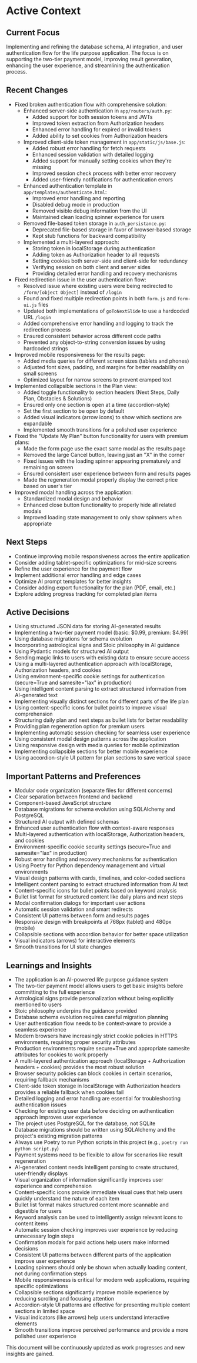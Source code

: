 # Active Context

## Current Focus
Implementing and refining the database schema, AI integration, and user authentication flow for the life purpose application. The focus is on supporting the two-tier payment model, improving result generation, enhancing the user experience, and streamlining the authentication process.

## Recent Changes
- Fixed broken authentication flow with comprehensive solution:
  - Enhanced server-side authentication in `app/routers/auth.py`:
    - Added support for both session tokens and JWTs
    - Improved token extraction from Authorization headers
    - Enhanced error handling for expired or invalid tokens
    - Added ability to set cookies from Authorization headers
  - Improved client-side token management in `app/static/js/base.js`:
    - Added robust error handling for fetch requests
    - Enhanced session validation with detailed logging
    - Added support for manually setting cookies when they're missing
    - Improved session check process with better error recovery
    - Added user-friendly notifications for authentication errors
  - Enhanced authentication template in `app/templates/authenticate.html`:
    - Improved error handling and reporting
    - Disabled debug mode in production
    - Removed visible debug information from the UI
    - Maintained clean loading spinner experience for users
  - Removed file-based token storage in `auth_persistance.py`:
    - Deprecated file-based storage in favor of browser-based storage
    - Kept stub functions for backward compatibility
  - Implemented a multi-layered approach:
    - Storing token in localStorage during authentication
    - Adding token as Authorization header to all requests
    - Setting cookies both server-side and client-side for redundancy
    - Verifying session on both client and server sides
    - Providing detailed error handling and recovery mechanisms
- Fixed redirection issue in the user authentication flow:
  - Resolved issue where existing users were being redirected to `/form/[object Object]` instead of `/login`
  - Found and fixed multiple redirection points in both `form.js` and `form-ui.js` files
  - Updated both implementations of `goToNextSlide` to use a hardcoded URL `/login`
  - Added comprehensive error handling and logging to track the redirection process
  - Ensured consistent behavior across different code paths
  - Prevented any object-to-string conversion issues by using hardcoded strings
- Improved mobile responsiveness for the results page:
  - Added media queries for different screen sizes (tablets and phones)
  - Adjusted font sizes, padding, and margins for better readability on small screens
  - Optimized layout for narrow screens to prevent cramped text
- Implemented collapsible sections in the Plan view:
  - Added toggle functionality to section headers (Next Steps, Daily Plan, Obstacles & Solutions)
  - Ensured only one section is open at a time (accordion-style)
  - Set the first section to be open by default
  - Added visual indicators (arrow icons) to show which sections are expandable
  - Implemented smooth transitions for a polished user experience
- Fixed the "Update My Plan" button functionality for users with premium plans:
  - Made the form page use the exact same modal as the results page
  - Removed the large Cancel button, leaving just an "X" in the corner
  - Fixed issues with the loading spinner appearing prematurely and remaining on screen
  - Ensured consistent user experience between form and results pages
  - Made the regeneration modal properly display the correct price based on user's tier
- Improved modal handling across the application:
  - Standardized modal design and behavior
  - Enhanced close button functionality to properly hide all related modals
  - Improved loading state management to only show spinners when appropriate

## Next Steps
- Continue improving mobile responsiveness across the entire application
- Consider adding tablet-specific optimizations for mid-size screens
- Refine the user experience for the payment flow
- Implement additional error handling and edge cases
- Optimize AI prompt templates for better insights
- Consider adding export functionality for the plan (PDF, email, etc.)
- Explore adding progress tracking for completed plan items

## Active Decisions
- Using structured JSON data for storing AI-generated results
- Implementing a two-tier payment model (basic: $0.99, premium: $4.99)
- Using database migrations for schema evolution
- Incorporating astrological signs and Stoic philosophy in AI guidance
- Using Pydantic models for structured AI output
- Sending magic links to users with existing data to ensure secure access
- Using a multi-layered authentication approach with localStorage, Authorization headers, and cookies
- Using environment-specific cookie settings for authentication (secure=True and samesite="lax" in production)
- Using intelligent content parsing to extract structured information from AI-generated text
- Implementing visually distinct sections for different parts of the life plan
- Using content-specific icons for bullet points to improve visual comprehension
- Structuring daily plan and next steps as bullet lists for better readability
- Providing plan regeneration option for premium users
- Implementing automatic session checking for seamless user experience
- Using consistent modal design patterns across the application
- Using responsive design with media queries for mobile optimization
- Implementing collapsible sections for better mobile experience
- Using accordion-style UI pattern for plan sections to save vertical space

## Important Patterns and Preferences
- Modular code organization (separate files for different concerns)
- Clear separation between frontend and backend
- Component-based JavaScript structure
- Database migrations for schema evolution using SQLAlchemy and PostgreSQL
- Structured AI output with defined schemas
- Enhanced user authentication flow with context-aware responses
- Multi-layered authentication with localStorage, Authorization headers, and cookies
- Environment-specific cookie security settings (secure=True and samesite="lax" in production)
- Robust error handling and recovery mechanisms for authentication
- Using Poetry for Python dependency management and virtual environments
- Visual design patterns with cards, timelines, and color-coded sections
- Intelligent content parsing to extract structured information from AI text
- Content-specific icons for bullet points based on keyword analysis
- Bullet list format for structured content like daily plans and next steps
- Modal confirmation dialogs for important user actions
- Automatic session validation and smart redirects
- Consistent UI patterns between form and results pages
- Responsive design with breakpoints at 768px (tablet) and 480px (mobile)
- Collapsible sections with accordion behavior for better space utilization
- Visual indicators (arrows) for interactive elements
- Smooth transitions for UI state changes

## Learnings and Insights
- The application is an AI-powered life purpose guidance system
- The two-tier payment model allows users to get basic insights before committing to the full experience
- Astrological signs provide personalization without being explicitly mentioned to users
- Stoic philosophy underpins the guidance provided
- Database schema evolution requires careful migration planning
- User authentication flow needs to be context-aware to provide a seamless experience
- Modern browsers have increasingly strict cookie policies in HTTPS environments, requiring proper security attributes
- Production environments require secure=True and appropriate samesite attributes for cookies to work properly
- A multi-layered authentication approach (localStorage + Authorization headers + cookies) provides the most robust solution
- Browser security policies can block cookies in certain scenarios, requiring fallback mechanisms
- Client-side token storage in localStorage with Authorization headers provides a reliable fallback when cookies fail
- Detailed logging and error handling are essential for troubleshooting authentication issues
- Checking for existing user data before deciding on authentication approach improves user experience
- The project uses PostgreSQL for the database, not SQLite
- Database migrations should be written using SQLAlchemy and the project's existing migration patterns
- Always use Poetry to run Python scripts in this project (e.g., `poetry run python script.py`)
- Payment systems need to be flexible to allow for scenarios like result regeneration
- AI-generated content needs intelligent parsing to create structured, user-friendly displays
- Visual organization of information significantly improves user experience and comprehension
- Content-specific icons provide immediate visual cues that help users quickly understand the nature of each item
- Bullet list format makes structured content more scannable and digestible for users
- Keyword analysis can be used to intelligently assign relevant icons to content items
- Automatic session checking improves user experience by reducing unnecessary login steps
- Confirmation modals for paid actions help users make informed decisions
- Consistent UI patterns between different parts of the application improve user experience
- Loading spinners should only be shown when actually loading content, not during confirmation steps
- Mobile responsiveness is critical for modern web applications, requiring specific optimizations
- Collapsible sections significantly improve mobile experience by reducing scrolling and focusing attention
- Accordion-style UI patterns are effective for presenting multiple content sections in limited space
- Visual indicators (like arrows) help users understand interactive elements
- Smooth transitions improve perceived performance and provide a more polished user experience

This document will be continuously updated as work progresses and new insights are gained.
